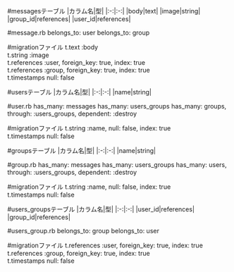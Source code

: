 #messagesテーブル
|カラム名|型|
|:-:|:-:|
|body|text|
|image|string|
|group_id|references|
|user_id|references|

#message.rb
 belongs_to: user
 belongs_to: group

#migrationファイル
 t.text   :body  
 t.string :image  
 t.references :user, foreign_key: true, index: true  
 t.references :group, foreign_key: true, index: true  
 t.timestamps null: false



#usersテーブル
|カラム名|型|
|:-:|:-:|
|name|string|

#user.rb
 has_many: messages
 has_many: users_groups
 has_many: groups, through: :users_groups, dependent: :destroy

#migrationファイル
 t.string :name, null: false, index: true  
 t.timestamps null: false



#groupsテーブル
|カラム名|型|
|:-:|:-:|
|name|string|

#group.rb
 has_many: messages
 has_many: users_groups
 has_many: users, through: :users_groups, dependent: :destroy

#migrationファイル
 t.string :name, null: false, index: true  
 t.timestamps null: false



#users_groupsテーブル
|カラム名|型|
|:-:|:-:|
|user_id|references|
|group_id|references|

#users_group.rb
 belongs_to: group
 belongs_to: user

#migrationファイル
t.references :user, foreign_key: true, index: true  
t.references :group, foreign_key: true, index: true  
t.timestamps null: false